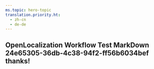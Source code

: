 ```yaml
---
ms.topic: hero-topic
translation.priority.ht: 
  - zh-cn
  - de-de
---
```

## OpenLocalization Workflow Test MarkDown 24e65305-36db-4c38-94f2-ff56b6034bef thanks!
